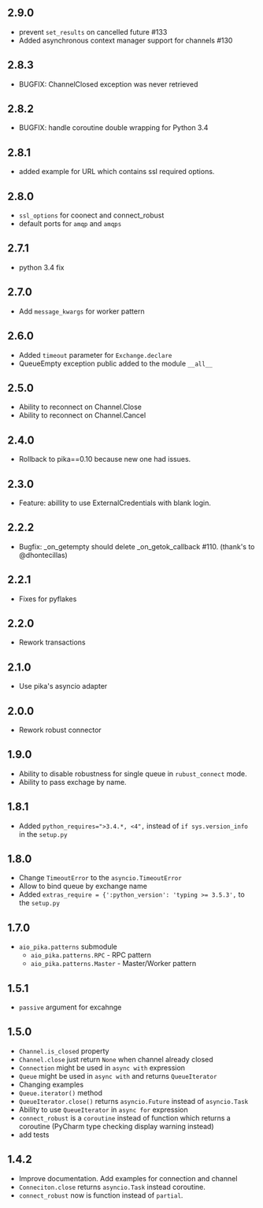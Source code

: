 2.9.0
-----

* prevent `set_results` on cancelled future #133
* Added asynchronous context manager support for channels #130

2.8.3
-----

* BUGFIX: ChannelClosed exception was never retrieved

2.8.2
-----

* BUGFIX: handle coroutine double wrapping for Python 3.4

2.8.1
-----

* added example for URL which contains ssl required options.

2.8.0
-----

* `ssl_options` for coonect and connect_robust
* default ports for `amqp` and `amqps`

2.7.1
-----

* python 3.4 fix

2.7.0
-----

* Add `message_kwargs` for worker pattern

2.6.0
-----

* Added `timeout` parameter for `Exchange.declare`
* QueueEmpty exception public added to the module `__all__`

2.5.0
-----

* Ability to reconnect on Channel.Close
* Ability to reconnect on Channel.Cancel

2.4.0
-----

* Rollback to pika==0.10 because new one had issues.

2.3.0
-----

* Feature: abillity to use ExternalCredentials with blank login.

2.2.2
-----

* Bugfix: _on_getempty should delete _on_getok_callback #110.
  (thank's to @dhontecillas)

2.2.1
-----

* Fixes for pyflakes

2.2.0
-----

* Rework transactions

2.1.0
-----

* Use pika's asyncio adapter

2.0.0
-----

* Rework robust connector

1.9.0
-----

* Ability to disable robustness for single queue in `rubust_connect` mode.
* Ability to pass exchage by name.

1.8.1
-----

* Added `python_requires=">3.4.*, <4",` instead of `if sys.version_info` in the `setup.py`

1.8.0
-----

* Change `TimeoutError` to the `asyncio.TimeoutError`
* Allow to bind queue by exchange name
* Added `extras_require = {':python_version': 'typing >= 3.5.3',` to the `setup.py`

1.7.0
-----

* `aio_pika.patterns` submodule
    * `aio_pika.patterns.RPC` - RPC pattern
    * `aio_pika.patterns.Master` - Master/Worker pattern

1.5.1
-----

* `passive` argument for excahnge

1.5.0
-----

* `Channel.is_closed` property
* `Channel.close` just return `None` when channel already closed
* `Connection` might be used in `async with` expression
* `Queue` might be used in `async with` and returns `QueueIterator`
* Changing examples
* `Queue.iterator()` method
* `QueueIterator.close()` returns `asyncio.Future` instead of `asyncio.Task`
* Ability to use `QueueIterator` in `async for` expression
* `connect_robust` is a `coroutine` instead of function which returns a coroutine
(PyCharm type checking display warning instead)
* add tests


1.4.2
-----

* Improve documentation. Add examples for connection and channel
* `Conneciton.close` returns `asyncio.Task` instead coroutine.
* `connect_robust` now is function instead of `partial`.
